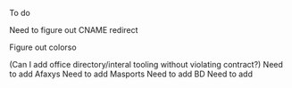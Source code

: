 To do

Need to figure out CNAME redirect

Figure out colorso

(Can I add office directory/interal tooling without violating contract?)
Need to add Afaxys
Need to add Masports
Need to add BD
Need to add 

